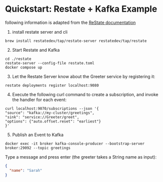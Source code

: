 # Quickstart: Restate + Kafka Example
following information is adapted from the [ReState documentation](https://docs.restate.dev/docs/getting-started/quickstart-kafka)

1. install restate server and cli

```shell
brew install restatedev/tap/restate-server restatedev/tap/restate
```

2. Start Restate and Kafka

```shell
cd ./restate
restate-server --config-file restate.toml
docker compose up
````

3. Let the Restate Server know about the Greeter service by registering it:

```shell
restate deployments register localhost:9080
```

4. Execute the following curl command to create a subscription, and invoke the handler for each event:

```shell
curl localhost:9070/subscriptions --json '{
"source": "kafka://my-cluster/greetings",
"sink": "service://Greeter/greet",
"options": {"auto.offset.reset": "earliest"}
}'
```

5. Publish an Event to Kafka

```shell
docker exec -it broker kafka-console-producer --bootstrap-server broker:29092 --topic greetings
```

Type a message and press enter (the greeter takes a String name as input):

```json 
{
  "name": "Sarah"
}
```
